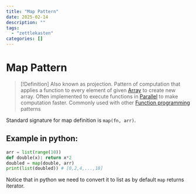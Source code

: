 ```yaml
---
title: "Map Pattern"
date: 2025-02-14
description: ""
tags: 
  - "zettlekasten"
categories: []
---
```


# Map Pattern
> [!Definition]
> Also known as projection. Pattern of computation that applies a function to every element of given [Array](Array) to create new array. Often implemented to execute functions in [Parallel](Parallel) to make computation faster. Commonly used with other [Function programming](Function%20programming) patterns

Standard signature for map definition is `map(fn, arr)`.

## Example in python:
```python
arr = list(range(10))
def double(x): return x*2
doubled = map(double, arr)
print(list(doubled)) # [0,2,4,...,18]
```
Notice that in python we need to convert it to list as by default `map` returns iterator.
